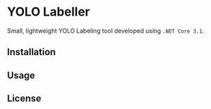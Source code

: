 # YOLO Labeller
Small, lightweight YOLO Labeling tool developed using `.NET Core 3.1`.

## Installation
## Usage
## License

